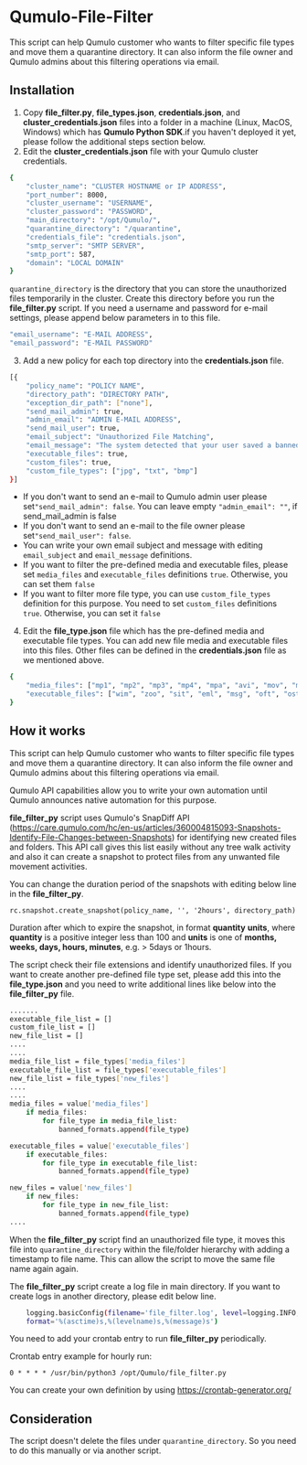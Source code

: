 # Qumulo-File-Filter

This script can help Qumulo customer who wants to filter specific file types and move them a quarantine directory. It can also inform the file owner and Qumulo admins about this filtering operations via email.  

## Installation
1. Copy **file_filter.py**, **file_types.json**,  **credentials.json**, and **cluster_credentials.json** files into a folder in a machine (Linux, MacOS, Windows) which has **Qumulo Python SDK**.if you haven't deployed it yet, please follow the additional steps section below. 
2. Edit the **cluster_credentials.json**  file with your Qumulo cluster credentials. 
```sh
{
	"cluster_name": "CLUSTER HOSTNAME or IP ADDRESS",
	"port_number": 8000,
	"cluster_username": "USERNAME",
	"cluster_password": "PASSWORD",
	"main_directory": "/opt/Qumulo/",
	"quarantine_directory": "/quarantine",
	"credentials_file": "credentials.json",
	"smtp_server": "SMTP SERVER",
	"smtp_port": 587,
	"domain": "LOCAL DOMAIN"
}
```
`quarantine_directory` is the directory that you can store the unauthorized files temporarily in the cluster. Create this directory before you run the **file_filter.py** script. 
If you need a username and password for e-mail settings, please append below parameters in to this file. 
```sh
"email_username": "E-MAIL ADDRESS", 
"email_password": "E-MAIL PASSWORD"
```
3. Add a new policy for each top directory into the **credentials.json** file.
```sh
[{
	"policy_name": "POLICY NAME",
	"directory_path": "DIRECTORY PATH",
	"exception_dir_path": ["none"],
	"send_mail_admin": true,
	"admin_email": "ADMIN E-MAIL ADDRESS",
	"send_mail_user": true,
	"email_subject": "Unauthorized File Matching",
	"email_message": "The system detected that your user saved a banned file format on file storage. The below file type is not permitted on the system. The file was removed from the file storage.", 
	"executable_files": true, 
	"custom_files": true, 
	"custom_file_types": ["jpg", "txt", "bmp"] 
}]
```
- If you don't want to send an e-mail to Qumulo admin user please set`"send_mail_admin": false`. You can leave empty `"admin_email": ""`, if send_mail_admin is false
- If you don't want to send an e-mail to the file owner please set`"send_mail_user": false`. 
- You can write your own email subject and message with editing `email_subject` and `email_message` definitions. 
- If you want to filter the pre-defined media and executable files, please set `media_files` and `executable_files` definitions `true`. Otherwise, you can set them `false`
- If you want to filter more file type, you can use `custom_file_types` definition for this purpose. You need to set `custom_files` definitions `true`. Otherwise, you can set it `false`

4. Edit the **file_type.json** file which has the pre-defined media and executable file types. You can add new file media and executable files into this files. Other files can be defined in the **credentials.json** file as we mentioned above.
```sh
{
	"media_files": ["mp1", "mp2", "mp3", "mp4", "mpa", "avi", "mov", "mpe", "mpeg", "mpg", "swf", "mid", "asx", "wma", "wmv"],
	"executable_files": ["wim", "zoo", "sit", "eml", "msg", "oft", "ost", "pst", "bat", "cmd", "com", "exe", "inf", "js", "msi", "msp", "ocx", "ps1", "vb", "vbs", "wsf", "wsh", "jse", "acm", "dll", "ocx", "sys", "vxd", "asp", "aspx", "css", "dhtml", "php"]
}
```
## How it works
This script can help Qumulo customer who wants to filter specific file types and move them a quarantine directory. It can also inform the file owner and Qumulo admins about this filtering operations via email.  

Qumulo API capabilities allow you to write your own automation until Qumulo announces native automation for this purpose. 

**file_filter_py** script uses Qumulo's SnapDiff API (https://care.qumulo.com/hc/en-us/articles/360004815093-Snapshots-Identify-File-Changes-between-Snapshots) for identifying new created files and folders. This API call gives this list easily without any tree walk activity and also it can create a snapshot to protect files from any unwanted file movement activities. 

You can change the duration period of the snapshots with editing below line in the **file_filter_py**.

```rc.snapshot.create_snapshot(policy_name, '', '2hours', directory_path)``` 

Duration after which to expire the snapshot, in format **quantity** **units**, where **quantity** is a positive integer less than 100 and **units** is one of **months, weeks, days, hours, minutes**, e.g. > 5days or 1hours.

The script check their file extensions and identify unauthorized files. If you want to create another pre-defined file type set, please add this into the **file_type.json** and you need to write additional lines like below into the **file_filter_py** file. 

```sh
.......
executable_file_list = []
custom_file_list = []
new_file_list = []
....
....
media_file_list = file_types['media_files']
executable_file_list = file_types['executable_files']
new_file_list = file_types['new_files']
....
....
media_files = value['media_files']
	if media_files:
		for file_type in media_file_list:
			banned_formats.append(file_type)

executable_files = value['executable_files']
	if executable_files:
		for file_type in executable_file_list:
			banned_formats.append(file_type)

new_files = value['new_files']
	if new_files:
		for file_type in new_file_list:
			banned_formats.append(file_type)
....
```
When the **file_filter_py** script find an unauthorized file type, it moves this file into `quarantine_directory` within the file/folder hierarchy with adding a timestamp to file name. This can allow the script to move the same file name again again.

The **file_filter_py** script create a log file in main directory. If you want to create logs in another directory, please edit below line. 

```sh
	logging.basicConfig(filename='file_filter.log', level=logging.INFO,
    format='%(asctime)s,%(levelname)s,%(message)s')
```
	
You need to add your crontab entry to run **file_filter_py** periodically.

Crontab entry example for hourly run:

`0 * * * * /usr/bin/python3 /opt/Qumulo/file_filter.py`

You can create your own definition by using https://crontab-generator.org/


## Consideration
The script doesn't delete the files under `quarantine_directory`. So you need to do this manually or via another script. 
